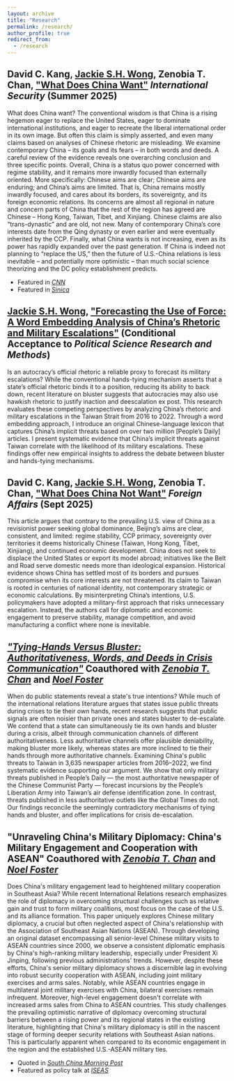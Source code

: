 ```yaml
---
layout: archive
title: "Research"
permalink: /research/
author_profile: true
redirect_from:
  - /research
---
```


David C. Kang, <u>Jackie S.H. Wong</u>, Zenobia T. Chan, ["What Does China Want"](https://doi.org/10.1162/ISEC.a.5) *International Security* (Summer 2025) 
------
What does China want? The conventional wisdom is that China is a rising hegemon eager to replace the United States, eager to dominate international institutions, and eager to recreate the liberal international order in its own image. But often this claim is simply asserted, and even many claims based on analyses of Chinese rhetoric are misleading. We examine contemporary China – its goals and its fears – in both words and deeds. A careful review of the evidence reveals one overarching conclusion and three specific points. Overall, China is a status quo power concerned with regime stability, and it remains more inwardly focused than externally oriented. More specifically: Chinese aims are clear; Chinese aims are enduring; and China’s aims are limited. That is, China remains mostly inwardly focused, and cares about its borders, its sovereignty, and its foreign economic relations. Its concerns are almost all regional in nature and concern parts of China that the rest of the region has agreed are Chinese – Hong Kong, Taiwan, Tibet, and Xinjiang. Chinese claims are also “trans-dynastic” and are old, not new. Many of contemporary China’s core interests date from the Qing dynasty or even earlier and were eventually inherited by the CCP. Finally, what China wants is not increasing, even as its power has rapidly expanded over the past generation. If China is indeed not planning to “replace the US,” then the future of U.S.-China relations is less inevitable – and potentially more optimistic – than much social science theorizing and the DC policy establishment predicts.  

- Featured in *[CNN](https://x.com/BeckyCNN/status/1962909523737457012)*
- Featured in *[Sinica](https://www.sinicapodcast.com/p/what-does-china-want-the-authors)*


<u>Jackie S.H. Wong</u>, ["Forecasting the Use of Force: A Word Embedding Analysis of China’s Rhetoric and Military Escalations"](https://papers.ssrn.com/sol3/papers.cfm?abstract_id=4809057) (Conditional Acceptance to *Political Science Research and Methods*)
------
Is an autocracy’s official rhetoric a reliable proxy to forecast its military escalations? While the conventional hands-tying mechanism asserts that a state’s official rhetoric binds it to a position, reducing its ability to back down, recent literature on bluster suggests that autocracies may also use hawkish rhetoric to justify inaction and deescalation ex post. This research evaluates these competing perspectives by analyzing China’s rhetoric and military escalations in the Taiwan Strait from 2016 to 2022. Through a word embedding approach, I introduce an original Chinese-language lexicon that captures China’s implicit threats based on over two million [People’s Daily] articles. I present systematic evidence that China’s implicit threats against Taiwan correlate with the likelihood of its military escalations. These findings offer new empirical insights to address the debate between bluster and hands-tying mechanisms.

David C. Kang, <u>Jackie S.H. Wong</u>, Zenobia T. Chan, ["What Does China Not Want"](https://www.foreignaffairs.com/china/what-china-doesnt-want) *Foreign Affairs* (Sept 2025) 
------
This article argues that contrary to the prevailing U.S. view of China as a revisionist power seeking global dominance, Beijing’s aims are clear, consistent, and limited: regime stability, CCP primacy, sovereignty over territories it deems historically Chinese (Taiwan, Hong Kong, Tibet, Xinjiang), and continued economic development. China does not seek to displace the United States or export its model abroad; initiatives like the Belt and Road serve domestic needs more than ideological expansion. Historical evidence shows China has settled most of its borders and pursues compromise when its core interests are not threatened. Its claim to Taiwan is rooted in centuries of national identity, not contemporary strategic or economic calculations. By misinterpreting China’s intentions, U.S. policymakers have adopted a military-first approach that risks unnecessary escalation. Instead, the authors call for diplomatic and economic engagement to preserve stability, manage competition, and avoid manufacturing a conflict where none is inevitable.


*["Tying-Hands Versus Bluster: Authoritativeness, Words, and Deeds in Crisis Communication"](https://papers.ssrn.com/sol3/papers.cfm?abstract_id=4970055)* Coauthored with *[Zenobia T. Chan](http://www.zenobiachan.com/)* and *[Noel Foster](https://www.noelfoster.com/)*
------
When do public statements reveal a state's true intentions? While much of the international relations literature argues that states issue public threats during crises to tie their own hands, recent research suggests that public signals are often noisier than private ones and states bluster to de-escalate. We contend that a state can simultaneously tie its own hands and bluster during a crisis, albeit through communication channels of different authoritativeness. Less authoritative channels offer plausible deniability, making bluster more likely, whereas states are more inclined to tie their hands through more authoritative channels. Examining China's public threats to Taiwan in 3,635 newspaper articles from 2016–2022, we find systematic evidence supporting our argument. We show that only military threats published in People’s Daily — the most authoritative newspaper of the Chinese Communist Party — forecast incursions by the People’s Liberation Army into Taiwan’s air defense identification zone. In contrast, threats published in less authoritative outlets like the Global Times do not. Our findings reconcile the seemingly contradictory mechanisms of tying hands and bluster, and offer implications for crisis de-escalation.

"Unraveling China's Military Diplomacy: China's Military Engagement and Cooperation with ASEAN" Coauthored with *[Zenobia T. Chan](http://www.zenobiachan.com/)* and *[Noel Foster](https://www.noelfoster.com/)*
------
Does China's military engagement lead to heightened military cooperation in Southeast Asia? While recent International Relations research emphasizes the role of diplomacy in overcoming structural challenges such as relative gain and trust to form military coalitions, most focus on the case of the U.S. and its alliance formation. This paper uniquely explores Chinese military diplomacy, a crucial but often neglected aspect of China's relationship with the Association of Southeast Asian Nations (ASEAN). Through developing an original dataset encompassing all senior-level Chinese military visits to ASEAN countries since 2000, we observe a consistent diplomatic emphasis by China's high-ranking military leadership, especially under President Xi Jinping, following previous administrations' trends. However, despite these efforts, China's senior military diplomacy shows a discernible lag in evolving into robust security cooperation with ASEAN, including joint military exercises and arms sales. Notably, while ASEAN countries engage in multilateral joint military exercises with China, bilateral exercises remain infrequent. Moreover, high-level engagement doesn't correlate with increased arms sales from China to ASEAN countries. This study challenges the prevailing optimistic narrative of diplomacy overcoming structural barriers between a rising power and its regional states in the existing literature, highlighting that China's military diplomacy is still in the nascent stage of forming deeper security relations with Southeast Asian nations. This is particularly apparent when compared to its economic engagement in the region and the established U.S.-ASEAN military ties.

- Quoted in *[South China Morning Post](https://www.scmp.com/news/china/military/article/3230733/chinas-increase-military-exercises-helps-aid-diplomacy-efforts)*
- Featured as policy talk at *[ISEAS](https://www.iseas.edu.sg/mec-events/mapping-chinas-military-visitsimplications-for-u-s-china-security-competition-in-southeast-asia/)*  


